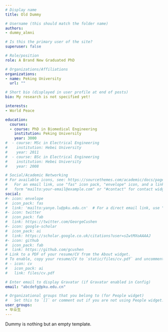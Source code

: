 ```yaml
---
# Display name
title: Old Dummy

# Username (this should match the folder name)
authors:
- dummy_almni

# Is this the primary user of the site?
superuser: false

# Role/position
role: A Brand New Graduated PhD

# Organizations/Affiliations
organizations:
- name: Peking University
  url: ""

# Short bio (displayed in user profile at end of posts)
bio: My research is not specified yet!

interests:
- World Peace

education:
  courses:
  - course: PhD in Biomedical Engineering
    institution: Peking University
    year: 3000
#  - course: MSc in Electrical Engineering
#    institution: Hebei University
#    year: 2011
#  - course: BSc in Electrical Engineering
#    institution: Hebei University
#    year: 2008

# Social/Academic Networking
# For available icons, see: https://sourcethemes.com/academic/docs/page-builder/#icons
#   For an email link, use "fas" icon pack, "envelope" icon, and a link in the
#   form "mailto:your-email@example.com" or "#contact" for contact widget.
social:
#- icon: envelope
#  icon_pack: fas
#  link: 'mailto:yanye.lu@pku.edu.cn'  # For a direct email link, use "mailto:test@example.org".
#- icon: twitter
#  icon_pack: fab
#  link: https://twitter.com/GeorgeCushen
#- icon: google-scholar
#  icon_pack: ai
#  link: https://scholar.google.co.uk/citations?user=sIwtMXoAAAAJ
#- icon: github
#  icon_pack: fab
#  link: https://github.com/gcushen
# Link to a PDF of your resume/CV from the About widget.
# To enable, copy your resume/CV to `static/files/cv.pdf` and uncomment the lines below.
# - icon: cv
#   icon_pack: ai
#   link: files/cv.pdf

# Enter email to display Gravatar (if Gravatar enabled in Config)
email: "abcdefg@pku.edu.cn"

# Organizational groups that you belong to (for People widget)
#   Set this to `[]` or comment out if you are not using People widget.
user_groups:
- 毕业生
---
```


Dummy is nothing but an empty template.
